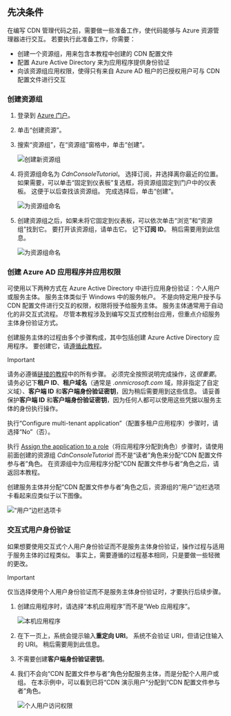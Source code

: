 ## <a name="prerequisites"></a>先决条件
在编写 CDN 管理代码之前，需要做一些准备工作，使代码能够与 Azure 资源管理器进行交互。 若要执行此准备工作，你需要：

* 创建一个资源组，用来包含本教程中创建的 CDN 配置文件
* 配置 Azure Active Directory 来为应用程序提供身份验证
* 向该资源组应用权限，使得只有来自 Azure AD 租户的已授权用户可与 CDN 配置文件进行交互

### <a name="creating-the-resource-group"></a>创建资源组
1. 登录到 [Azure 门户](https://portal.azure.com)。
2. 单击“创建资源”。
3. 搜索“资源组”，在“资源组”窗格中，单击“创建”。

    ![创建新资源组](./media/cdn-app-dev-prep/cdn-new-rg-1-include.png)
3. 将资源组命名为 *CdnConsoleTutorial*。  选择订阅，并选择离你最近的位置。  如果需要，可以单击“固定到仪表板”复选框，将资源组固定到门户中的仪表板。  这便于以后查找该资源组。  完成选择后，单击“创建”。

    ![为资源组命名](./media/cdn-app-dev-prep/cdn-new-rg-2-include.png)
4. 创建资源组之后，如果未将它固定到仪表板，可以依次单击“浏览”和“资源组”找到它。  要打开该资源组，请单击它。  记下**订阅 ID**。 稍后需要用到此信息。

    ![为资源组命名](./media/cdn-app-dev-prep/cdn-subscription-id-include.png)

### <a name="creating-the-azure-ad-application-and-applying-permissions"></a>创建 Azure AD 应用程序并应用权限
可使用以下两种方式在 Azure Active Directory 中进行应用身份验证：个人用户或服务主体。 服务主体类似于 Windows 中的服务帐户。  不是向特定用户授予与 CDN 配置文件进行交互的权限，权限将授予给服务主体。  服务主体通常用于自动化的非交互式流程。  尽管本教程涉及到编写交互式控制台应用，但重点介绍服务主体身份验证方式。

创建服务主体的过程由多个步骤构成，其中包括创建 Azure Active Directory 应用程序。  要创建它，请[遵循此教程](../articles/active-directory/develop/howto-create-service-principal-portal.md)。

> [!IMPORTANT]
> 请务必遵循[链接的教程](../articles/active-directory/develop/howto-create-service-principal-portal.md)中的所有步骤。  必须完全按照说明完成操作，这*很重要*。  请务必记下**租户 ID**、**租户域名**（通常是 *.onmicrosoft.com* 域，除非指定了自定义域）、**客户端 ID** 和**客户端身份验证密钥**，因为稍后需要用到这些信息。  请妥善保护**客户端 ID** 和**客户端身份验证密钥**，因为任何人都可以使用这些凭据以服务主体的身份执行操作。
>
> 执行“Configure multi-tenant application”（配置多租户应用程序）步骤时，请选择“No”（否）。
>
> 执行 [Assign the application to a role](../articles/active-directory/develop/howto-create-service-principal-portal.md#assign-the-application-to-a-role)（将应用程序分配到角色）步骤时，请使用前面创建的资源组 *CdnConsoleTutorial* 而不是“读者”角色来分配“CDN 配置文件参与者”角色。  在资源组中为应用程序分配“CDN 配置文件参与者”角色之后，请返回本教程。 
>
>

创建服务主体并分配“CDN 配置文件参与者”角色之后，资源组的“用户”边栏选项卡看起来应类似于以下图像。

![“用户”边栏选项卡](./media/cdn-app-dev-prep/cdn-service-principal-include.png)

### <a name="interactive-user-authentication"></a>交互式用户身份验证
如果想要使用交互式个人用户身份验证而不是服务主体身份验证，操作过程与适用于服务主体的过程类似。  事实上，需要遵循的过程基本相同，只是要做一些轻微的更改。

> [!IMPORTANT]
> 仅当选择使用个人用户身份验证而不是服务主体身份验证时，才要执行后续步骤。
>
>

1. 创建应用程序时，请选择“本机应用程序”而不是“Web 应用程序”。

    ![本机应用程序](./media/cdn-app-dev-prep/cdn-native-application-include.png)
2. 在下一页上，系统会提示输入**重定向 URI**。  系统不会验证 URI，但请记住输入的 URI。 稍后需要用到此信息。
3. 不需要创建**客户端身份验证密钥**。
4. 我们不会向“CDN 配置文件参与者”角色分配服务主体，而是分配个人用户或组。  在本示例中，可以看到已将“CDN 演示用户”分配到“CDN 配置文件参与者”角色。  

    ![个人用户访问权限](./media/cdn-app-dev-prep/cdn-aad-user-include.png)
